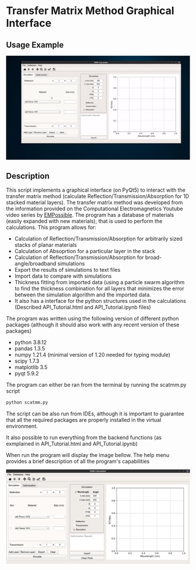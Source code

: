 # Transfer Matrix Method Graphical Interface

## Usage Example

![Usage Demonstration](preview.gif)

## Description

This script implements a graphical interface (on PyQt5) to interact with the transfer matrix method (calculate Reflection/Transmission/Absorption for 1D stacked material layers). The transfer matrix method was developed from the information provided on the Computational Electromagnetics Youtube video series by [EMPossible](https://www.youtube.com/channel/UCPC6uCfBVSK71MnPPcp8AGA).
The program has a database of materials (easily expanded with new materials), that is used to perform the calculations.
This program allows for:
* Calculation of Reflection/Transmission/Absorption for arbitrarily sized stacks of planar materials
* Calculation of Absoprtion for a particular layer in the stack
* Calculation of Reflection/Transmission/Absorption for broad-angle/broadband simulations
* Export the results of simulations to text files
* Import data to compare with simulations
* Thickness fitting from imported data (using a particle swarm algorithm to find the thickness combination for all layers that minimizes the error between the simulation algorithm and the imported data.
* It also has a interface for the python structures used in the calculations (Described API_Tutorial.html and API_Tutorial.ipynb files)

The program was written using the following version of different python packages (although it should also work with any recent version of these packages)

* python 3.8.12
* pandas 1.3.5
* numpy 1.21.4 (minimal version of 1.20 needed for typing module)
* scipy 1.7.3
* matplotlib 3.5
* pyqt 5.9.2

The program can either be ran from the terminal by running the scatmm.py script

```python
python scatmm.py
```

The script can be also run from IDEs, although it is important to guarantee that all the required packages are properly installed in the virtual environment.

It also possible to run everything from the backend functions (as exmplained in API_Tutorial.html and API_Tutorial.ipynb)

When run the program will display the image bellow.
The help menu provides a brief description of all the program's capabilities

![Scatmm Interface](gui.png)
